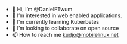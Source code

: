 - 👋 Hi, I’m @DanielFTwum
- 👀 I’m interested in web enabled applications.
- 🌱 I’m currently learning Kuberbetes
- 💞️ I’m looking to collaborate on open source
- 📫 How to reach me kudjo@mobilelinux.net

<!---
DanielFTwum/DanielFTwum is a ✨ special ✨ repository because its `README.md` (this file) appears on your GitHub profile.
You can click the Preview link to take a look at your changes.
--->
